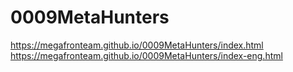# 0009MetaHunters
 
<https://megafronteam.github.io/0009MetaHunters/index.html>
<https://megafronteam.github.io/0009MetaHunters/index-eng.html>